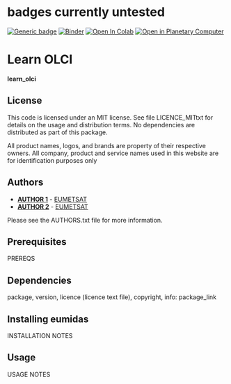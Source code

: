 # badges currently untested

[![Generic badge](https://img.shields.io/badge/Launch-TrainHub-Blue.svg)](https://trainhub.eumetsat.int/ocean/sensors)
[![Binder](https://mybinder.org/badge_logo.svg)](https://mybinder.org/v2/gl/eumetlab%2Focean%2Fsensors%2Flearn-olci/main)
[![Open In Colab](https://colab.research.google.com/assets/colab-badge.svg)](http://colab.research.google.com/github/eumetlab/ocean/sensors/learn-olci/blob/main)
[![Open in Planetary Computer](https://img.shields.io/badge/Open-Planetary%20Computer-black?style=flat&logo=microsoft)](https://pccompute.westeurope.cloudapp.azure.com/compute/hub/user-redirect/git-pull?repo=https://github.com/eumetlab/ocean/sensors/learn-olci&branch=main)

# Learn OLCI

**learn_olci**

## License
 
This code is licensed under an MIT license. See file LICENCE_MITtxt for details on the usage and distribution terms. No dependencies are distributed as part of this package.

All product names, logos, and brands are property of their respective owners. All company, product and service names used in this website are for identification purposes only

## Authors
* [**AUTHOR 1**](mailto://ops@eumetsat.int) - [EUMETSAT](http://www.eumetsat.int)
* [**AUTHOR 2**](mailto://ops@eumetsat.int) - [EUMETSAT](http://www.eumetsat.int)

Please see the AUTHORS.txt file for more information.

## Prerequisites
 
PREREQS

## Dependencies
package, version, licence (licence text file), copyright, info: package_link

## Installing eumidas

INSTALLATION NOTES

## Usage

USAGE NOTES